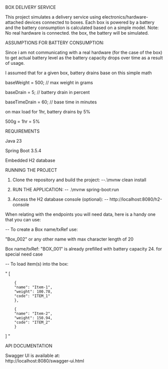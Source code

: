 
BOX DELIVERY SERVICE

This project simulates a delivery service using 
electronics/hardware-attached devices connected to boxes.
Each box is powered by a battery and the battery 
consumption is calculated based on a simple model. 
Note: No real hardware is connected. the box, the battery will be
simulated.

ASSUMPTIONS FOR BATTERY CONSUMPTION: 

Since i am not communicating with a real hardware (for the case 
of the box) to get actual battery level as the battery
capacity drops over time as a result of usage.

I assumed that for a given box, battery drains base on this
simple math 

baseWeight = 500; // max weight in grams 

baseDrain = 5; // battery drain in percent

baseTimeDrain = 60; // base time in minutes

on max load for 1hr, battery drains by 5%

500g = 1hr = 5%

REQUIREMENTS

Java 23

Spring Boot 3.5.4

Embedded H2 database


RUNNING THE PROJECT

1. Clone the repository and build the project:
    --.\mvnw clean install

2. RUN THE APPLICATION:
   -- .\mvnw spring-boot:run

3. Access the H2 database console (optional):
    --    http://localhost:8080/h2-console

 
When relating with the endpoints you will need data, here
is a handy one that you can use:

-- To create a Box name/txRef use: 

"Box_002" or any other name with max character length of 20

Box name/txRef: "BOX_001" is already prefilled with battery 
capacity 24. for special need case

-- To load item(s) into the box:
   
 " [

        {
        "name": "Item-1",
        "weight": 100.78,
        "code": "ITEM_1"
        },

        {
        "name": "Item-2",
        "weight": 150.94,
        "code": "ITEM_2"
        }

   ] 
 "

API DOCUMENTATION

Swagger UI is available at:   
http://localhost:8080/swagger-ui.html


















